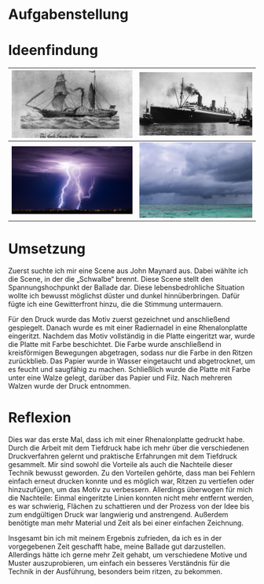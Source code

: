 # Aufgabenstellung

# Ideenfindung

| ![Dampfschiff Alt](Dampfschiff%20Alt.png) | ![Dampfschiff Neu](Dampfschiff%20Neu.png) |
| ----------------------------------------- | ----------------------------------------- |
| ![Gewitter](Gewitter.jpg)                 | ![Sturm](Sturm.jpg)                       |

# Umsetzung

Zuerst suchte ich mir eine Scene aus John Maynard aus. Dabei wählte ich die Scene, in der die „Schwalbe“ brennt. Diese Scene stellt den Spannungshochpunkt der Ballade dar. Diese lebensbedrohliche Situation wollte ich bewusst möglichst düster und dunkel hinnüberbringen. Dafür fügte ich eine Gewitterfront hinzu, die die Stimmung untermauern.

Für den Druck wurde das Motiv zuerst gezeichnet und anschließend gespiegelt. Danach wurde es mit einer Radiernadel in eine Rhenalonplatte eingeritzt. Nachdem das Motiv vollständig in die Platte eingeritzt war, wurde die Platte mit Farbe beschichtet. Die Farbe wurde anschließend in kreisförmigen Bewegungen abgetragen, sodass nur die Farbe in den Ritzen zurückblieb. Das Papier wurde in Wasser eingetaucht und abgetrocknet, um es feucht und saugfähig zu machen. Schließlich wurde die Platte mit Farbe unter eine Walze gelegt, darüber das Papier und Filz. Nach mehreren Walzen wurde der Druck entnommen.

# Reflexion

Dies war das erste Mal, dass ich mit einer Rhenalonplatte gedruckt habe. Durch die Arbeit mit dem Tiefdruck habe ich mehr über die verschiedenen Druckverfahren gelernt und praktische Erfahrungen mit dem Tiefdruck gesammelt. Mir sind sowohl die Vorteile als auch die Nachteile dieser Technik bewusst geworden. Zu den Vorteilen gehörte, dass man bei Fehlern einfach erneut drucken konnte und es möglich war, Ritzen zu vertiefen oder hinzuzufügen, um das Motiv zu verbessern. Allerdings überwogen für mich die Nachteile: Einmal eingeritzte Linien konnten nicht mehr entfernt werden, es war schwierig, Flächen zu schattieren und der Prozess von der Idee bis zum endgültigen Druck war langwierig und anstrengend. Außerdem benötigte man mehr Material und Zeit als bei einer einfachen Zeichnung.

Insgesamt bin ich mit meinem Ergebnis zufrieden, da ich es in der vorgegebenen Zeit geschafft habe, meine Ballade gut darzustellen. Allerdings hätte ich gerne mehr Zeit gehabt, um verschiedene Motive und Muster auszuprobieren, um einfach ein besseres Verständnis für die Technik in der Ausführung, besonders beim ritzen, zu bekommen.

